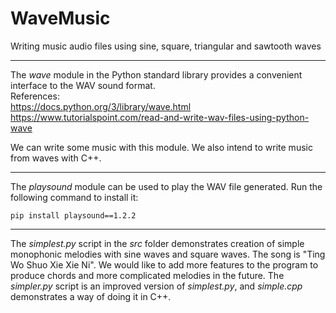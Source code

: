 # WaveMusic
Writing music audio files using sine, square, triangular and sawtooth waves  

----
The *wave* module in the Python standard library provides a convenient interface to the WAV sound format.  
References:  
<https://docs.python.org/3/library/wave.html>  
<https://www.tutorialspoint.com/read-and-write-wav-files-using-python-wave>  

We can write some music with this module. We also intend to write music from waves with C++.  

----
The *playsound* module can be used to play the WAV file generated. Run the following command to install it:
```
pip install playsound==1.2.2
```

----
The *simplest.py* script in the *src* folder demonstrates creation of simple monophonic melodies with sine waves and square waves. The song is "Ting Wo Shuo Xie Xie Ni". We would like to add more features to the program to produce chords and more complicated melodies in the future. The *simpler.py* script is an improved version of *simplest.py*, and *simple.cpp* demonstrates a way of doing it in C++.  
